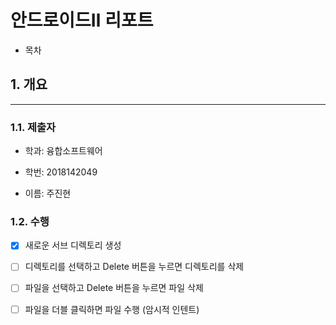 # 안드로이드Ⅱ 리포트

- 목차

## 1. 개요

---

### 1.1. 제출자

- 학과: 융합소프트웨어

- 학번: 2018142049

- 이름: 주진현

### 1.2. 수행

- [x]  새로운 서브 디렉토리 생성

- [ ]  디렉토리를 선택하고 Delete 버튼을 누르면 디렉토리를 삭제

- [ ]  파일을 선택하고 Delete 버튼을 누르면 파일 삭제

- [ ]  파일을 더블 클릭하면 파일 수행 (암시적 인텐트)
